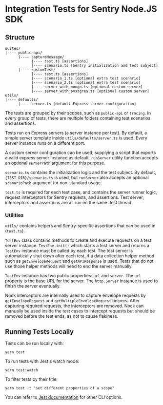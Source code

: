 # Integration Tests for Sentry Node.JS SDK

## Structure

```
suites/
|---- public-api/
      |---- captureMessage/
            |---- test.ts [assertions]
            |---- scenario.ts [Sentry initialization and test subject]
      |---- customTest/
            |---- test.ts [assertions]
            |---- scenario_1.ts [optional extra test scenario]
            |---- scenario_2.ts [optional extra test scenario]
            |---- server_with_mongo.ts [optional custom server]
            |---- server_with_postgres.ts [optional custom server]
utils/
|---- defaults/
      |---- server.ts [default Express server configuration]
```

The tests are grouped by their scopes, such as `public-api` or `tracing`. In every group of tests, there are multiple folders containing test scenarios and assertions.

Tests run on Express servers (a server instance per test). By default, a simple server template inside `utils/defaults/server.ts` is used. Every server instance runs on a different port.

A custom server configuration can be used, supplying a script that exports a valid express server instance as default. `runServer` utility function accepts an optional `serverPath` argument for this purpose.

`scenario.ts` contains the initialization logic and the test subject. By default, `{TEST_DIR}/scenario.ts` is used, but `runServer` also accepts an optional `scenarioPath` argument for non-standard usage.

`test.ts` is required for each test case, and contains the server runner logic, request interceptors for Sentry requests, and assertions. Test server, interceptors and assertions are all run on the same Jest thread.

### Utilities

`utils/` contains helpers and Sentry-specific assertions that can be used in (`test.ts`).

`TestEnv` class contains methods to create and execute requests on a test server instance. `TestEnv.init()` which starts a test server and returns a `TestEnv` instance must be called by each test. The test server is automatically shut down after each test, if a data collection helper method such as `getEnvelopeRequest` and `getAPIResponse` is used. Tests that do not use those helper methods will need to end the server manually.

`TestEnv` instance has two public properties: `url` and `server`. The `url` property is the base URL for the server. The `http.Server` instance is used to finish the server eventually.

Nock interceptors are internally used to capture envelope requests by `getEnvelopeRequest` and `getMultipleEnvelopeRequest` helpers. After capturing required requests, the interceptors are removed. Nock can manually be used inside the test cases to intercept requests but should be removed before the test ends, as not to cause flakiness.

## Running Tests Locally

Tests can be run locally with:

`yarn test`

To run tests with Jest's watch mode:

`yarn test:watch`

To filter tests by their title:

`yarn test -t "set different properties of a scope"`

You can refer to [Jest documentation](https://jestjs.io/docs/cli) for other CLI options.
